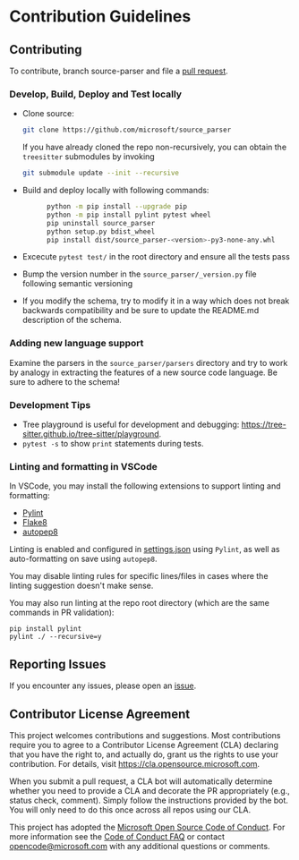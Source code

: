 # Contribution Guidelines


## Contributing

To contribute, branch source-parser and file a [pull request](https://github.com/microsoft/source_parser/pulls).

### Develop, Build, Deploy and Test locally
  - Clone source:

      ```bash
      git clone https://github.com/microsoft/source_parser
      ```

      If you have already cloned the repo non-recursively, you can obtain the `treesitter` submodules by invoking

      ```bash
      git submodule update --init --recursive
      ```
  - Build and deploy locally with following commands:
      ```bash
            python -m pip install --upgrade pip
            python -m pip install pylint pytest wheel
            pip uninstall source_parser
            python setup.py bdist_wheel
            pip install dist/source_parser-<version>-py3-none-any.whl
      ```
  - Excecute `pytest test/` in the root directory and ensure all the tests pass
  - Bump the version number in the `source_parser/_version.py` file
     following semantic versioning
  - If you modify the schema, try to modify it in a way which does not
     break backwards compatibility and be sure to update the README.md
     description of the schema.

### Adding new language support

Examine the parsers in the `source_parser/parsers` directory
and try to work by analogy in extracting the features of a new source code language. Be sure to
adhere to the schema!


### Development Tips
- Tree playground is useful for development and debugging: <https://tree-sitter.github.io/tree-sitter/playground>.
- ```pytest -s``` to show ```print``` statements during tests.

### Linting and formatting in VSCode

In VSCode, you may install the following extensions to support linting and formatting:

- [Pylint](https://marketplace.visualstudio.com/items?itemName=ms-python.pylint)
- [Flake8](https://marketplace.visualstudio.com/items?itemName=ms-python.flake8)
- [autopep8](https://marketplace.visualstudio.com/items?itemName=ms-python.autopep8)

Linting is enabled and configured in [settings.json](./.vscode/settings.json) using `Pylint`, as well as auto-formatting on save using `autopep8`.

You may disable linting rules for specific lines/files in cases where the linting suggestion doesn't make sense.

You may also run linting at the repo root directory (which are the same commands in PR validation):

```
pip install pylint
pylint ./ --recursive=y
```

## Reporting Issues

If you encounter any issues, please open an [issue](https://github.com/microsoft/source_parser/issues).

## Contributor License Agreement

This project welcomes contributions and suggestions.  Most contributions require you to agree to a
Contributor License Agreement (CLA) declaring that you have the right to, and actually do, grant us
the rights to use your contribution. For details, visit https://cla.opensource.microsoft.com.

When you submit a pull request, a CLA bot will automatically determine whether you need to provide
a CLA and decorate the PR appropriately (e.g., status check, comment). Simply follow the instructions
provided by the bot. You will only need to do this once across all repos using our CLA.

This project has adopted the [Microsoft Open Source Code of Conduct](https://opensource.microsoft.com/codeofconduct/). For more information see the [Code of Conduct FAQ](https://opensource.microsoft.com/codeofconduct/faq/) or contact [opencode@microsoft.com](mailto:opencode@microsoft.com) with any additional questions or comments.

